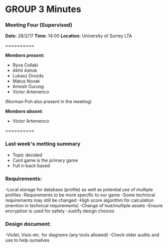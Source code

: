 # GROUP 3 Minutes
### Meeting Four (Supervised)

**Date:** 28/2/17
**Time:** 14:00
**Location:** University of Surrey LTA

==========

***Members present:***
- Ryva Collaki
- Akhil Ashok
- Lukasz Drozda
- Matus Novak
- Amosh Gurung
- Victor Artemenco

(Norman Poh also present in the meeting)

***Members absent:***
- Victor Artemenco

==========

### Last week's metting summary
 - Topic decided
 - Card game is the primary game
 - Full n-back based
 
### Requirements:
-Local storage for database (profile) as well as potential use of multiple profiles
-Requirements to be more specific to our game
-Some technical requirements may still be changed
-High score algorithm for calculation (mention in technical requirements)
-Change of hue/multiple assets
-Ensure encryption is used for safety
-Justify design choices

### Design document:
-Violet, Visio etc. for diagrams (any tools allowed)
-Check older audits and use to help ourselves 
